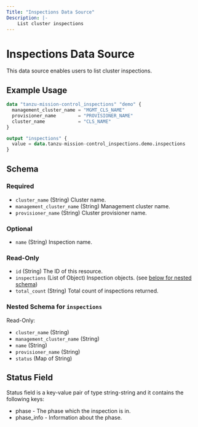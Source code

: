 ```yaml
---
Title: "Inspections Data Source"
Description: |-
    List cluster inspections
---
```


# Inspections Data Source

This data source enables users to list cluster inspections.

## Example Usage

```terraform
data "tanzu-mission-control_inspections" "demo" {
  management_cluster_name = "MGMT_CLS_NAME"
  provisioner_name        = "PROVISIONER_NAME"
  cluster_name            = "CLS_NAME"
}

output "inspections" {
  value = data.tanzu-mission-control_inspections.demo.inspections
}
```

<!-- schema generated by tfplugindocs -->
## Schema

### Required

- `cluster_name` (String) Cluster name.
- `management_cluster_name` (String) Management cluster name.
- `provisioner_name` (String) Cluster provisioner name.

### Optional

- `name` (String) Inspection name.

### Read-Only

- `id` (String) The ID of this resource.
- `inspections` (List of Object) Inspection objects. (see [below for nested schema](#nestedatt--inspections))
- `total_count` (String) Total count of inspections returned.

<a id="nestedatt--inspections"></a>
### Nested Schema for `inspections`

Read-Only:

- `cluster_name` (String)
- `management_cluster_name` (String)
- `name` (String)
- `provisioner_name` (String)
- `status` (Map of String)

## Status Field ##

Status field is a key-value pair of type string-string and it contains the following keys:
* phase - The phase which the inspection is in.
* phase_info - Information about the phase.
